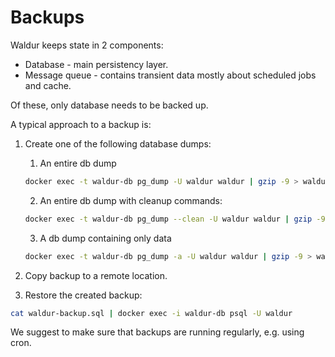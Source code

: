 # Backups

Waldur keeps state in 2 components:

- Database - main persistency layer.
- Message queue - contains transient data mostly about scheduled jobs and cache.

Of these, only database needs to be backed up.

A typical approach to a backup is:

1. Create one of the following database dumps:
    1. An entire db dump
    ```bash
    docker exec -t waldur-db pg_dump -U waldur waldur | gzip -9 > waldur-$(date +'%Y%m%dT%H%M%S').sql.gz
    ```
    2. An entire db dump with cleanup commands:
    ```bash
    docker exec -t waldur-db pg_dump --clean -U waldur waldur | gzip -9 > waldur-$(date +'%Y%m%dT%H%M%S').sql.gz
    ```
    3. A db dump containing only data
    ```bash
    docker exec -t waldur-db pg_dump -a -U waldur waldur | gzip -9 > waldur-$(date +'%Y%m%dT%H%M%S').sql.gz
    ```

2. Copy backup to a remote location.

3. Restore the created backup:
```bash
cat waldur-backup.sql | docker exec -i waldur-db psql -U waldur
```

We suggest to make sure that backups are running regularly, e.g. using cron.
